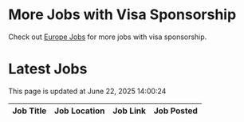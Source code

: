 # More Jobs with Visa Sponsorship

Check out [Europe Jobs](https://github.com/sureshparimi/europejobs#latest-jobs) for more jobs with visa sponsorship.

# Latest Jobs

This page is updated at June 22, 2025 14:00:24

| Job Title | Job Location | Job Link | Job Posted |
| --- | --- | --- | --- |

